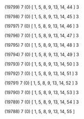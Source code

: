 (19799) 7 (0) [ 1, 5, 8, 9, 13, 14, 44 ] 3 


(19798) 7 (0) [ 1, 5, 8, 9, 13, 14, 45 ] 3 


(19797) 7 (0) [ 1, 5, 8, 9, 13, 14, 46 ] 3 


(19796) 7 (0) [ 1, 5, 8, 9, 13, 14, 47 ] 3 


(19795) 7 (0) [ 1, 5, 8, 9, 13, 14, 48 ] 3 


(19794) 7 (0) [ 1, 5, 8, 9, 13, 14, 49 ] 3 


(19793) 7 (0) [ 1, 5, 8, 9, 13, 14, 50 ] 3 


(19792) 7 (0) [ 1, 5, 8, 9, 13, 14, 51 ] 3 


(19791) 7 (0) [ 1, 5, 8, 9, 13, 14, 52 ] 3 


(19790) 7 (0) [ 1, 5, 8, 9, 13, 14, 53 ] 3 


(19789) 7 (0) [ 1, 5, 8, 9, 13, 14, 54 ] 3 


(19788) 7 (0) [ 1, 5, 8, 9, 13, 14, 55 ]  


